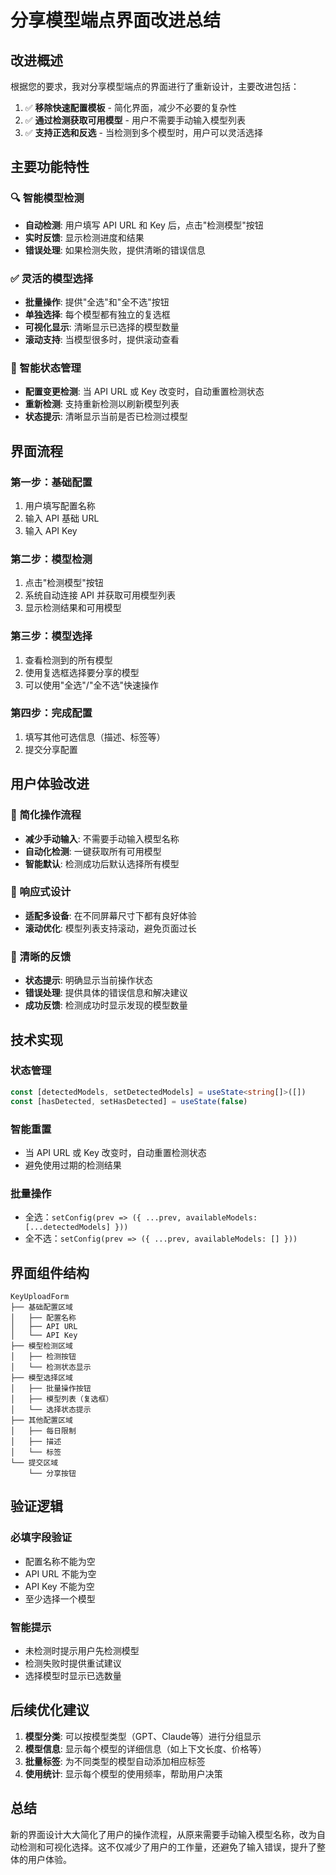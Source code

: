 # 分享模型端点界面改进总结

## 改进概述

根据您的要求，我对分享模型端点的界面进行了重新设计，主要改进包括：

1. ✅ **移除快速配置模板** - 简化界面，减少不必要的复杂性
2. ✅ **通过检测获取可用模型** - 用户不需要手动输入模型列表
3. ✅ **支持正选和反选** - 当检测到多个模型时，用户可以灵活选择

## 主要功能特性

### 🔍 智能模型检测
- **自动检测**: 用户填写 API URL 和 Key 后，点击"检测模型"按钮
- **实时反馈**: 显示检测进度和结果
- **错误处理**: 如果检测失败，提供清晰的错误信息

### ✅ 灵活的模型选择
- **批量操作**: 提供"全选"和"全不选"按钮
- **单独选择**: 每个模型都有独立的复选框
- **可视化显示**: 清晰显示已选择的模型数量
- **滚动支持**: 当模型很多时，提供滚动查看

### 🔄 智能状态管理
- **配置变更检测**: 当 API URL 或 Key 改变时，自动重置检测状态
- **重新检测**: 支持重新检测以刷新模型列表
- **状态提示**: 清晰显示当前是否已检测过模型

## 界面流程

### 第一步：基础配置
1. 用户填写配置名称
2. 输入 API 基础 URL
3. 输入 API Key

### 第二步：模型检测
1. 点击"检测模型"按钮
2. 系统自动连接 API 并获取可用模型列表
3. 显示检测结果和可用模型

### 第三步：模型选择
1. 查看检测到的所有模型
2. 使用复选框选择要分享的模型
3. 可以使用"全选"/"全不选"快速操作

### 第四步：完成配置
1. 填写其他可选信息（描述、标签等）
2. 提交分享配置

## 用户体验改进

### 🎯 简化操作流程
- **减少手动输入**: 不需要手动输入模型名称
- **自动化检测**: 一键获取所有可用模型
- **智能默认**: 检测成功后默认选择所有模型

### 📱 响应式设计
- **适配多设备**: 在不同屏幕尺寸下都有良好体验
- **滚动优化**: 模型列表支持滚动，避免页面过长

### 🔔 清晰的反馈
- **状态提示**: 明确显示当前操作状态
- **错误处理**: 提供具体的错误信息和解决建议
- **成功反馈**: 检测成功时显示发现的模型数量

## 技术实现

### 状态管理
```typescript
const [detectedModels, setDetectedModels] = useState<string[]>([])
const [hasDetected, setHasDetected] = useState(false)
```

### 智能重置
- 当 API URL 或 Key 改变时，自动重置检测状态
- 避免使用过期的检测结果

### 批量操作
- 全选：`setConfig(prev => ({ ...prev, availableModels: [...detectedModels] }))`
- 全不选：`setConfig(prev => ({ ...prev, availableModels: [] }))`

## 界面组件结构

```
KeyUploadForm
├── 基础配置区域
│   ├── 配置名称
│   ├── API URL
│   └── API Key
├── 模型检测区域
│   ├── 检测按钮
│   └── 检测状态显示
├── 模型选择区域
│   ├── 批量操作按钮
│   ├── 模型列表（复选框）
│   └── 选择状态提示
├── 其他配置区域
│   ├── 每日限制
│   ├── 描述
│   └── 标签
└── 提交区域
    └── 分享按钮
```

## 验证逻辑

### 必填字段验证
- 配置名称不能为空
- API URL 不能为空
- API Key 不能为空
- 至少选择一个模型

### 智能提示
- 未检测时提示用户先检测模型
- 检测失败时提供重试建议
- 选择模型时显示已选数量

## 后续优化建议

1. **模型分类**: 可以按模型类型（GPT、Claude等）进行分组显示
2. **模型信息**: 显示每个模型的详细信息（如上下文长度、价格等）
3. **批量标签**: 为不同类型的模型自动添加相应标签
4. **使用统计**: 显示每个模型的使用频率，帮助用户决策

## 总结

新的界面设计大大简化了用户的操作流程，从原来需要手动输入模型名称，改为自动检测和可视化选择。这不仅减少了用户的工作量，还避免了输入错误，提升了整体的用户体验。
